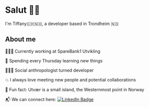 <h1>Salut 👋🏻</h1>
<p>I'm Tiffany🇨🇭🇳🇴, a developer based in Trondheim 🇳🇴</p>

<h2>About me</h2>
<p>👩🏻‍💻 Currently working at SpareBank1 Utvikling</p>
<p>🌱 Spending every Thursday learning new things </p>
<p>👩🏻‍🏫 Social anthropologist turned developer</p>
<p>💥 I always love meeting new people and potential collaborations </p>
<p>🌊 Fun fact: Utvær is a small island, the Westernmost point in Norway</p>
<p>📬 We can connect here:
    <a href="https://www.linkedin.com/in/tiffany-utv%C3%A6r-gasser-023336115/">
        <img src="https://img.shields.io/badge/LinkedIn-blue?style=for-the-badge&logo=linkedin&logoColor=white" alt="LinkedIn Badge"/>
    </a>
</p>
